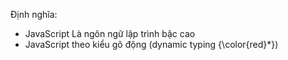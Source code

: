 Định nghĩa:
- JavaScript Là ngôn ngữ lập trình bậc cao
- JavaScript theo kiểu gõ động (dynamic typing {\color{red}*})


